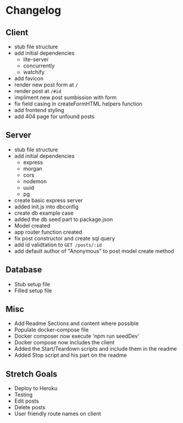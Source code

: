 # Changelog

## Client

- stub file structure
- add initial dependencies
  - lite-server
  - concurrently
  - watchify
- add favicon
- render new post form at `/`
- render post at `/#id`
- impliment new post sumbission with form
- fix field casing in createFormHTML helpers function
- add frontend styling
- add 404 page for unfound posts

## Server

- stub file structure
- add initial dependencies
  - express
  - morgan
  - cors
  - nodemon
  - uuid
  - pg
- create basic express server
- added init.js into dbconfig
- create db example case
- added the db seed part to package.json
- Model created
- app router function created
- fix post constructor and create sql query
- add id validtation to `GET /posts/:id`
- add default author of "Anonymous" to post model create method

## Database

- Stub setup file
- Filled setup file

## Misc

- Add Readme Sections and content where possible
- Populate docker-compose file
- Docker composer now execute 'npm run seedDev'
- Docker compose now includes the client
- Added the Start/Teardown scripts and include them in the readme
- Added Stop script and his part on the readme

## Stretch Goals

- Deploy to Heroku
- Testing
- Edit posts
- Delete posts
- User friendly route names on client
